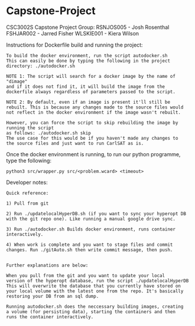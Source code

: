 # Capstone-Project

CSC3002S Capstone Project
Group:
	RSNJOS005 - Josh Rosenthal
	FSHJAR002 - Jarred Fisher
	WLSKIE001 - Kiera Wilson

Instructions for Dockerfile build and running the project:

	To build the docker environment, run the script autodocker.sh
	This can easily be done by typing the following in the project
	directory: ./autodocker.sh

	NOTE 1: The script will search for a docker image by the name of "dimage"
	and if it does not find it, it will build the image from the
	dockerfile always regardless of parameters passed to the script.

	NOTE 2: By default, even if an image is present it'll still be
	rebuilt. This is because any changes made to the source files would
	not reflect in the docker environment if the image wasn't rebuilt.

	However, you can force the script to skip rebuilding the image by running the script
	as follows: ./autodocker.sh skip
	The use case for this would be if you haven't made any changes to
	the source files and just want to run CarlSAT as is.

Once the docker environment is running, to run our python programme, type the following:
	
	python3 src/wrapper.py src/<problem.wcard> <timeout>

Developer notes:

	Quick reference: 
	
	1) Pull from git
	
	2) Run ./updatelocalHyperDB.sh (if you want to sync your hyperopt DB
	with the git repo one). Like running a manual google drive sync.
	
	3) Run ./autodocker.sh Builds docker environment, runs container
	interactively.

	4) When work is complete and you want to stage files and commit
	changes. Run ./gitAuto.sh then write commit message, then push.
	

	Further explanations are below:

	When you pull from the git and you want to update your local
	version of the hyperopt database, run the script ./updatelocalHyperDB
	This will overwrite the database that you currently have stored on
	your local volume with the latest one from the repo. It's basically
	restoring your DB from an sql dump.
	
	Running autodocker.sh does the neccessary building images, creating
	a volume (for persisting data), starting the containers and then
	runs the container interactively.  
